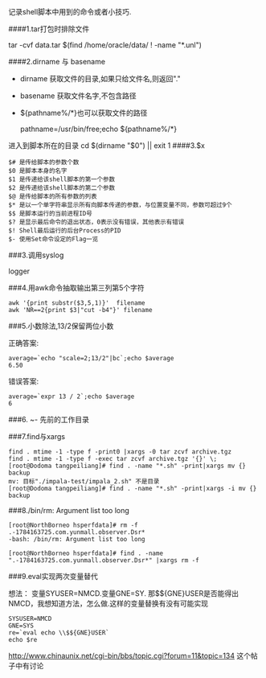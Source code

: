 记录shell脚本中用到的命令或者小技巧.

####1.tar打包时排除文件

tar -cvf data.tar $(find /home/oracle/data/ ! -name "*.unl")

####2.dirname 与 basename

* dirname 获取文件的目录,如果只给文件名,则返回"."
* basename 获取文件名字,不包含路径

* ${pathname%/*}也可以获取文件的路径
 

    pathname=/usr/bin/free;echo ${pathname%/*}

进入到脚本所在的目录
cd $(dirname "$0") || exit 1
####3.$x

    $# 是传给脚本的参数个数
    $0 是脚本本身的名字
    $1 是传递给该shell脚本的第一个参数
    $2 是传递给该shell脚本的第二个参数
    $@ 是传给脚本的所有参数的列表
    $* 是以一个单字符串显示所有向脚本传递的参数，与位置变量不同，参数可超过9个
    $$ 是脚本运行的当前进程ID号
    $? 是显示最后命令的退出状态，0表示没有错误，其他表示有错误
    $! Shell最后运行的后台Process的PID
    $- 使用Set命令设定的Flag一览





###3.调用syslog

logger 

###4.用awk命令抽取输出第三列第5个字符

    awk '{print substr($3,5,1)}'  filename
    awk 'NR==2{print $3|"cut -b4"}' filename

###5.小数除法,13/2保留两位小数

正确答案:

    average=`echo "scale=2;13/2"|bc`;echo $average
    6.50

错误答案:

    average=`expr 13 / 2`;echo $average
    6

###6.
    ~- 先前的工作目录

###7.find与xargs

    find . mtime -1 -type f -print0 |xargs -0 tar zcvf archive.tgz
    find . mtime -1 -type f -exec tar zcvf archive.tgz '{}' \;
    [root@Dodoma tangpeiliang]# find . -name "*.sh" -print|xargs mv {} backup
    mv: 目标"./impala-test/impala_2.sh" 不是目录
    [root@Dodoma tangpeiliang]# find . -name "*.sh" -print|xargs -i mv {} backup

###8./bin/rm: Argument list too long

    [root@NorthBorneo hsperfdata]# rm -f .-1784163725.com.yunmall.observer.Dsr*
    -bash: /bin/rm: Argument list too long

    [root@NorthBorneo hsperfdata]# find . -name ".-1784163725.com.yunmall.observer.Dsr*" |xargs rm -f

###9.eval实现两次变量替代

想法： 变量SYUSER=NMCD.变量GNE=SY. 那$${GNE}USER是否能得出NMCD，我想知道方法，怎么做.这样的变量替换有没有可能实现

    SYSUSER=NMCD
    GNE=SYS
    re=`eval echo \\$${GNE}USER`
    echo $re

http://www.chinaunix.net/cgi-bin/bbs/topic.cgi?forum=11&topic=134 这个帖子中有讨论
